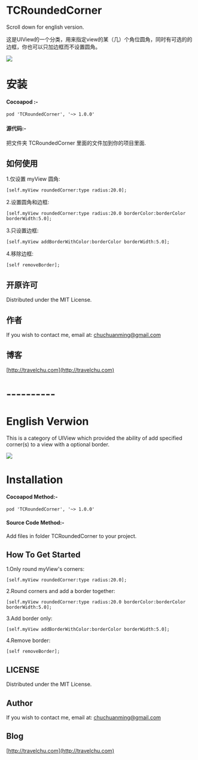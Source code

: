 # TCRoundedCorner
Scroll down for english version.

这是UIView的一个分类，用来指定view的某（几）个角位圆角，同时有可选的的边框，你也可以只加边框而不设置圆角。

![](https://github.com/TravelC/TCRoundedCorner/blob/master/demoOfTCRoundedCorner.gif)

安装
==========================

#### Cocoapod :-

`pod 'TCRoundedCorner', '~> 1.0.0'`

#### 源代码:-
把文件夹 TCRoundedCorner 里面的文件加到你的项目里面.

## 如何使用

1.仅设置 myView 圆角:

```
[self.myView roundedCorner:type radius:20.0];
```

2.设置圆角和边框:

```
[self.myView roundedCorner:type radius:20.0 borderColor:borderColor borderWidth:5.0];
```

3.只设置边框:

```
[self.myView addBorderWithColor:borderColor borderWidth:5.0];
```
4.移除边框:

```
[self removeBorder];
```
 

开原许可
---
Distributed under the MIT License.

作者
---
If you wish to contact me, email at: chuchuanming@gmail.com

博客
---
[http://travelchu.com](http://travelchu.com)

#  ----------


# English Verwion

This is a category of UIView which provided the ability of add specified corner(s) to a view with a optional border.

![](https://github.com/TravelC/TCRoundedCorner/blob/master/demoOfTCRoundedCorner.gif)

Installation
==========================

#### Cocoapod Method:-

`pod 'TCRoundedCorner', '~> 1.0.0'`

#### Source Code Method:-
Add files in folder TCRoundedCorner to your project.

## How To Get Started

1.Only round myView's corners:

```
[self.myView roundedCorner:type radius:20.0];
```

2.Round corners and add a border together:

```
[self.myView roundedCorner:type radius:20.0 borderColor:borderColor borderWidth:5.0];
```

3.Add border only:

```
[self.myView addBorderWithColor:borderColor borderWidth:5.0];
```
4.Remove border:

```
[self removeBorder];
```
 

LICENSE
---
Distributed under the MIT License.

Author
---
If you wish to contact me, email at: chuchuanming@gmail.com

Blog
---
[http://travelchu.com](http://travelchu.com)